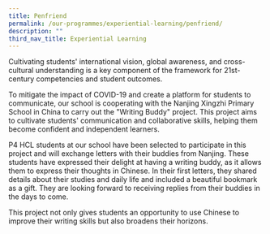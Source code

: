 ```yaml
---
title: Penfriend
permalink: /our-programmes/experiential-learning/penfriend/
description: ""
third_nav_title: Experiential Learning
---
```

Cultivating students' international vision, global awareness, and cross-cultural understanding is a key component of the framework for 21st-century competencies and student outcomes.

To mitigate the impact of COVID-19 and create a platform for students to communicate, our school is cooperating with the  Nanjing Xingzhi Primary School in China to carry out the "Writing Buddy" project. This project aims to cultivate students' communication and collaborative skills, helping them become confident and independent learners.

P4 HCL students at our school have been selected to participate in this project and will exchange letters with their buddies from Nanjing. These students have expressed their delight at having a writing buddy, as it allows them to express their thoughts in Chinese. In their first letters, they shared details about their studies and daily life and included a beautiful bookmark as a gift. They are looking forward to receiving replies from their buddies in the days to come.

This project not only gives students an opportunity to use Chinese to improve their writing skills but also broadens their horizons.